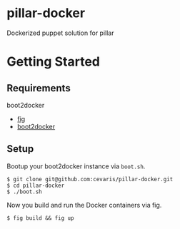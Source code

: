 pillar-docker
=============

Dockerized puppet solution for pillar


# Getting Started


## Requirements

boot2docker
- [fig](www.fig.sh)
- [boot2docker](http://boot2docker.io/)

## Setup

Bootup your boot2docker instance via `boot.sh`.

    $ git clone git@github.com:cevaris/pillar-docker.git
    $ cd pillar-docker
    $ ./boot.sh

Now you build and run the Docker containers via fig.

    $ fig build && fig up
